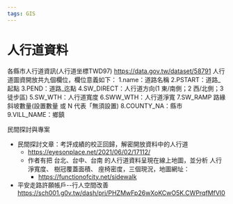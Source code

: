 ```yaml
---
tags: GIS
---
```


# 人行道資料

各縣市人行道資訊(人行道坐標TWD97)
https://data.gov.tw/dataset/58791
人行道圖資開放共九個欄位，欄位意義如下：
1.name：道路名稱
2.PSTART：道路_起點
3.PEND：道路_迄點
4.SW_DIRECT：人行道方向(1 東/南側；2 西/北側；3 徒步區)
5.SW_WTH：人行道寬度
6.SWW_WTH：人行道淨寬
7.SW_RAMP 路緣斜坡數量(設置數量 或 N 代表「無須設置)
8.COUNTY_NA：縣市
9.VILL_NAME：鄉鎮



民間探討與專案
- 民間探討文章：考評成績的校正回歸，解密開放資料中的人行道
    - https://eyesonplace.net/2021/06/02/17112/
    - 作者有把 台北、台中、台南 的人行道資料呈現在線上地圖，並分析 人行淨寬度、 樹冠覆蓋面積、 座椅密度，三個現況，地圖網址：
        - https://functionofcity.net/sidewalk
- 平安走路許願帳戶--行人空間改善 https://sch001.g0v.tw/dash/prj/PHZMwFp26wXoKCwO5K.CWPrqfMfVI0